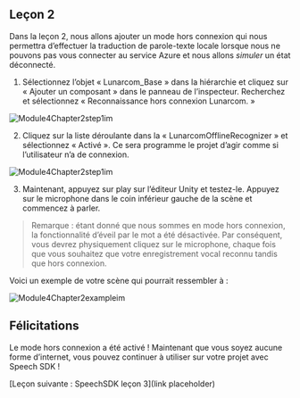 ## <a name="lesson-2"></a>Leçon 2

Dans la leçon 2, nous allons ajouter un mode hors connexion qui nous permettra d’effectuer la traduction de parole-texte locale lorsque nous ne pouvons pas vous connecter au service Azure et nous allons *simuler* un état déconnecté.

1. Sélectionnez l’objet « Lunarcom_Base » dans la hiérarchie et cliquez sur « Ajouter un composant » dans le panneau de l’inspecteur. Recherchez et sélectionnez « Reconnaissance hors connexion Lunarcom. »

![Module4Chapter2step1im](images/module4chapter2step1im.PNG)



2. Cliquez sur la liste déroulante dans la « LunarcomOfflineRecognizer » et sélectionnez « Activé ». Ce sera programme le projet d’agir comme si l’utilisateur n’a de connexion. 

![Module4Chapter2step1im](images/module4chapter2step2im.PNG)

3. Maintenant, appuyez sur play sur l’éditeur Unity et testez-le. Appuyez sur le microphone dans le coin inférieur gauche de la scène et commencez à parler. 

> Remarque : étant donné que nous sommes en mode hors connexion, la fonctionnalité d’éveil par le mot a été désactivée. Par conséquent, vous devrez physiquement cliquez sur le microphone, chaque fois que vous souhaitez que votre enregistrement vocal reconnu tandis que hors connexion. 

Voici un exemple de votre scène qui pourrait ressembler à :

![Module4Chapter2exampleim](images/module4chapter2exampleim.PNG)

## <a name="congratulations"></a>Félicitations

Le mode hors connexion a été activé ! Maintenant que vous soyez aucune forme d’internet, vous pouvez continuer à utiliser sur votre projet avec Speech SDK ! 

[Leçon suivante : SpeechSDK leçon 3](link placeholder)

